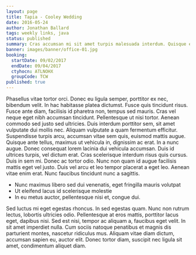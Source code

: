 ```yaml
---
layout: page
title: Tapia - Cooley Wedding
date: 2016-05-24
author: Jonathan Ballard
tags: weekly links, java
status: published
summary: Cras accumsan mi sit amet turpis malesuada interdum. Quisque eu.
banner: images/banner/office-01.jpg
booking:
  startDate: 09/02/2017
  endDate: 09/04/2017
  ctyhocn: ATLNOHX
  groupCode: TCW
published: true
---
```

Phasellus vitae tortor orci. Donec eu ligula semper, porttitor ex nec, bibendum velit. In hac habitasse platea dictumst. Fusce quis tincidunt risus. Fusce ante diam, facilisis id pharetra non, tempus sed mauris. Cras vel neque eget nibh accumsan tincidunt. Pellentesque ut nisi tortor. Aenean commodo sed justo sed ultricies. Duis interdum porttitor sem, sit amet vulputate dui mollis nec. Aliquam vulputate a quam fermentum efficitur. Suspendisse turpis arcu, accumsan vitae sem quis, euismod mattis augue. Quisque ante tellus, maximus ut vehicula in, dignissim ac erat. In a nunc augue. Donec consequat lorem lacinia dui vehicula accumsan.
Duis id ultrices turpis, vel dictum erat. Cras scelerisque interdum risus quis cursus. Duis in sem mi. Donec ac tortor odio. Nunc non quam id augue facilisis mattis eget vel justo. Duis vel arcu et leo tempor placerat a eget leo. Aenean vitae enim erat. Nunc faucibus tincidunt nunc a sagittis.

* Nunc maximus libero sed dui venenatis, eget fringilla mauris volutpat
* Ut eleifend lacus id scelerisque molestie
* In eu metus auctor, pellentesque nisi et, congue dui.

Sed luctus mi eget egestas rhoncus. In sed egestas quam. Nunc non rutrum lectus, lobortis ultricies odio. Pellentesque at eros mattis, porttitor lacus eget, dapibus nisi. Sed est nisi, tempor ac aliquam a, faucibus eget velit. In sit amet imperdiet nulla. Cum sociis natoque penatibus et magnis dis parturient montes, nascetur ridiculus mus. Aliquam vitae diam dictum, accumsan sapien eu, auctor elit. Donec tortor diam, suscipit nec ligula sit amet, condimentum aliquet diam.
